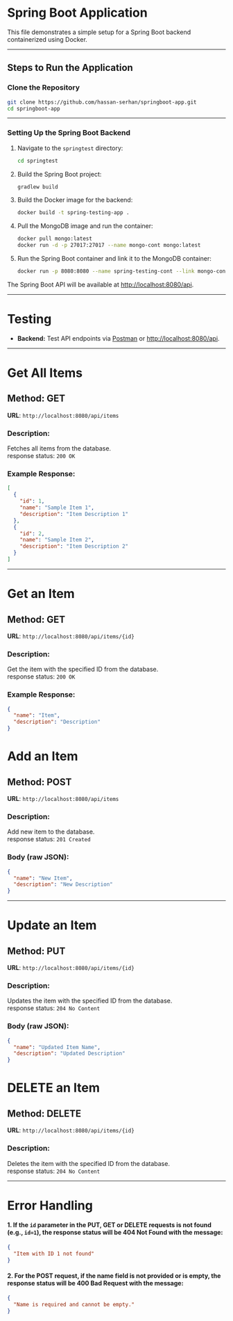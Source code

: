 # Spring Boot Application

This file demonstrates a simple setup for a Spring Boot backend containerized using Docker.

---

## Steps to Run the Application

### Clone the Repository
```bash
git clone https://github.com/hassan-serhan/springboot-app.git
cd springboot-app
```
---

### Setting Up the Spring Boot Backend

1. Navigate to the `springtest` directory:
    ```bash
    cd springtest
    ```

2. Build the Spring Boot project:
    ```bash
    gradlew build
    ```

3. Build the Docker image for the backend:
    ```bash
    docker build -t spring-testing-app .
    ```

4. Pull the MongoDB image and run the container:
    ```bash
    docker pull mongo:latest
    docker run -d -p 27017:27017 --name mongo-cont mongo:latest
    ```

5. Run the Spring Boot container and link it to the MongoDB container:
    ```bash
    docker run -p 8080:8080 --name spring-testing-cont --link mongo-cont:mongo -d spring-testing-app:latest
    ```

The Spring Boot API will be available at [http://localhost:8080/api](http://localhost:8080/api).

---

# Testing

- **Backend:** Test API endpoints via [Postman](https://www.postman.com/) or [http://localhost:8080/api](http://localhost:8080/api).

---

# Get All Items

## Method: GET  
**URL**: `http://localhost:8080/api/items`  
  
### Description:  
Fetches all items from the database.  
response status: `200 OK`
  
### Example Response:  
```json
[
  {
    "id": 1,
    "name": "Sample Item 1",
    "description": "Item Description 1"
  },
  {
    "id": 2,
    "name": "Sample Item 2",
    "description": "Item Description 2"
  }
]
```

---

# Get an Item

## Method: GET  
**URL**: `http://localhost:8080/api/items/{id}`  
  
### Description:  
Get the item with the specified ID from the database.  
response status: `200 OK`
  
### Example Response:  
```json
{
  "name": "Item",
  "description": "Description"
}
```

# Add an Item

## Method: POST  
**URL**: `http://localhost:8080/api/items`

### Description:  
Add new item to the database.   
response status: `201 Created`
  
### Body (raw JSON):  
```json
{
  "name": "New Item",
  "description": "New Description"
}
```

---

# Update an Item

## Method: PUT  
**URL**: `http://localhost:8080/api/items/{id}`

### Description:  
Updates the item with the specified ID from the database.   
response status: `204 No Content`
  
### Body (raw JSON):  
```json
{
  "name": "Updated Item Name",
  "description": "Updated Description"
}
```
# DELETE an Item

## Method: DELETE  
**URL**: `http://localhost:8080/api/items/{id}`

### Description:  
Deletes the item with the specified ID from the database.   
response status: `204 No Content`
  
---

# Error Handling

#### 1. If the `id` parameter in the **PUT**, **GET** or **DELETE** requests is not found (e.g., `id=1`), the response status will be **404 Not Found** with the message:
```json
{
  "Item with ID 1 not found"
}
```
#### 2. For the **POST** request, if the name field is not provided or is empty, the response status will be **400 Bad Request** with the message:
```json
{
  "Name is required and cannot be empty."
}
```

